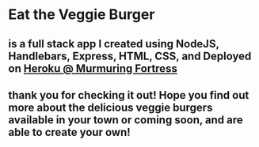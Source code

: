 # Eat the Veggie Burger

## is a full stack app I created using NodeJS, Handlebars, Express, HTML, CSS, and Deployed on [Heroku @ Murmuring Fortress](https://veggie-burger-bar.herokuapp.com/)

## thank you for checking it out! Hope you find out more about the delicious veggie burgers available in your town or coming soon, and are able to create your own!
